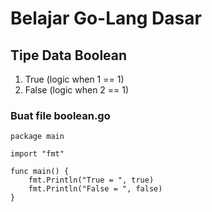 # Belajar Go-Lang Dasar

## Tipe Data Boolean

1. True (logic when 1 == 1)
2. False (logic when 2 == 1)

### Buat file boolean.go

```
package main

import "fmt"

func main() {
	fmt.Println("True = ", true)
	fmt.Println("False = ", false)
}
```
